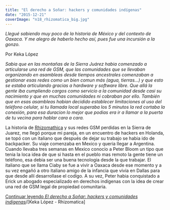 ```yaml
---
title: "El derecho a Soñar: hackers y comunidades indígenas"
date: "2015-12-21"
coverImage: "n18_rhizomatica_big.jpg"
---
```


_Llegué sabiendo muy poco de la historia de México y del contexto de Oaxaca. Y me alegro de haberlo hecho así, pues fue una incursión a la gonzo._

Por Keka López

_Sabia que en las montañas de la Sierra Juárez habia comenzado a articularse una red de GSM, que las comunidades que se llevaban organizando en asambleas desde tiempos ancestrales comenzaban a gestionar esas redes como un bien comun más (agua, tierras…) y que esto se estaba articulando gracias a hardware y software libre. Que allá la gente iba cumpliendo cargos como servicio a la comunidad desde casi su nacimiento y que en muchas comunidades ni cobraban por ello. También que en esas asambleas habian decidido establecer limitaciones al uso del teléfono celular, si tu llamada local superaba los 5 minutos la red cortaba la conexión, para esa duracion lo mejor que podias era ir a llamar a la puerta de tu vecina para hablar cara a cara._

La historia de [Rhizomathica](http://rhizomatica.org/) y sus redes GSM perdidas en la Sierra de Juarez, me llegó porque mi pareja, en un encuentro de hackers en Holanda, se topó con un italiano que después de dejar su trabajo se habia ido de backpacker. Su viaje comenzaba en Mexico y queria llegar a Argentina. Cuando llevaba tres semanas en Mexico conocio a Peter Bloom un tipo que tenia la loca idea de que si hasta en el pueblo mas remoto la gente tiene un teléfono, esa debia ser una buena tecnologia desde la que trabajar. El italiano que se llama Ciaby se fue a vivir a Oaxaca desde ese momento y a su vez engañó a otro italiano amigo de la infancia que vivia en Dallas para que desde allí desarrollase el codigo. A su vez, Peter habia conquistado a Erick un abogado especializado en derechos indígenas con la idea de crear una red de GSM legal de propiedad comunitaria.

[Continuar leyendo _El derecho a Soñar: hackers y comunidades indígenas_](http://pillku.org/article/el-derecho-a-sonar/)/\[Keka López - Rhizomatica\]
